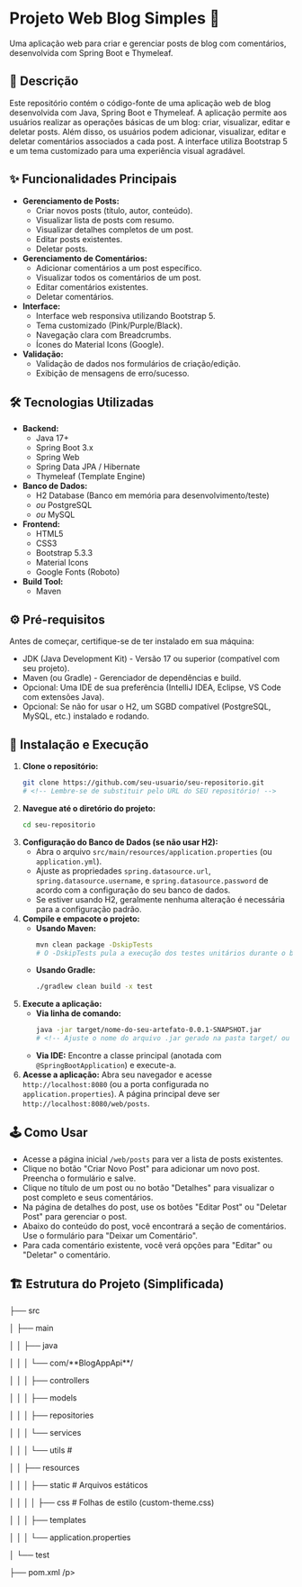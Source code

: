 # Projeto Web Blog Simples 📝

Uma aplicação web para criar e gerenciar posts de blog com comentários, desenvolvida com Spring Boot e Thymeleaf.

## 📖 Descrição

Este repositório contém o código-fonte de uma aplicação web de blog desenvolvida com Java, Spring Boot e Thymeleaf. A aplicação permite aos usuários realizar as operações básicas de um blog: criar, visualizar, editar e deletar posts. Além disso, os usuários podem adicionar, visualizar, editar e deletar comentários associados a cada post. A interface utiliza Bootstrap 5 e um tema customizado para uma experiência visual agradável.

## ✨ Funcionalidades Principais

*   **Gerenciamento de Posts:**
    *   Criar novos posts (título, autor, conteúdo).
    *   Visualizar lista de posts com resumo.
    *   Visualizar detalhes completos de um post.
    *   Editar posts existentes.
    *   Deletar posts.
*   **Gerenciamento de Comentários:**
    *   Adicionar comentários a um post específico.
    *   Visualizar todos os comentários de um post.
    *   Editar comentários existentes.
    *   Deletar comentários.
*   **Interface:**
    *   Interface web responsiva utilizando Bootstrap 5.
    *   Tema customizado (Pink/Purple/Black).
    *   Navegação clara com Breadcrumbs.
    *   Ícones do Material Icons (Google).
*   **Validação:**
    *   Validação de dados nos formulários de criação/edição.
    *   Exibição de mensagens de erro/sucesso.

## 🛠️ Tecnologias Utilizadas

*   **Backend:**
    *   Java 17+ <!-- (Ajuste a versão se necessário) -->
    *   Spring Boot 3.x <!-- (Ajuste a versão se necessário) -->
    *   Spring Web
    *   Spring Data JPA / Hibernate
    *   Thymeleaf (Template Engine)
*   **Banco de Dados:**
    *   H2 Database (Banco em memória para desenvolvimento/teste) <!-- (Substitua se usar outro, ex: PostgreSQL, MySQL) -->
    *   *ou* PostgreSQL <!-- (Exemplo, descomente/adapte se usar outro BD) -->
    *   *ou* MySQL <!-- (Exemplo, descomente/adapte se usar outro BD) -->
*   **Frontend:**
    *   HTML5
    *   CSS3
    *   Bootstrap 5.3.3
    *   Material Icons
    *   Google Fonts (Roboto)
*   **Build Tool:**
    *   Maven <!-- (Ou Gradle, ajuste conforme seu projeto) -->

## ⚙️ Pré-requisitos

Antes de começar, certifique-se de ter instalado em sua máquina:

*   JDK (Java Development Kit) - Versão 17 ou superior (compatível com seu projeto).
*   Maven (ou Gradle) - Gerenciador de dependências e build.
*   Opcional: Uma IDE de sua preferência (IntelliJ IDEA, Eclipse, VS Code com extensões Java).
*   Opcional: Se não for usar o H2, um SGBD compatível (PostgreSQL, MySQL, etc.) instalado e rodando.

## 🚀 Instalação e Execução

1.  **Clone o repositório:**
    ```bash
    git clone https://github.com/seu-usuario/seu-repositorio.git
    # <!-- Lembre-se de substituir pelo URL do SEU repositório! -->
    ```
2.  **Navegue até o diretório do projeto:**
    ```bash
    cd seu-repositorio
    ```
3.  **Configuração do Banco de Dados (se não usar H2):**
    *   Abra o arquivo `src/main/resources/application.properties` (ou `application.yml`).
    *   Ajuste as propriedades `spring.datasource.url`, `spring.datasource.username`, e `spring.datasource.password` de acordo com a configuração do seu banco de dados.
    *   Se estiver usando H2, geralmente nenhuma alteração é necessária para a configuração padrão.
4.  **Compile e empacote o projeto:**
    *   **Usando Maven:**
        ```bash
        mvn clean package -DskipTests
        # O -DskipTests pula a execução dos testes unitários durante o build
        ```
    *   **Usando Gradle:**
        ```bash
        ./gradlew clean build -x test
        ```
5.  **Execute a aplicação:**
    *   **Via linha de comando:**
        ```bash
        java -jar target/nome-do-seu-artefato-0.0.1-SNAPSHOT.jar
        # <!-- Ajuste o nome do arquivo .jar gerado na pasta target/ ou build/libs/ -->
        ```
    *   **Via IDE:** Encontre a classe principal (anotada com `@SpringBootApplication`) e execute-a.
6.  **Acesse a aplicação:**
    Abra seu navegador e acesse `http://localhost:8080` (ou a porta configurada no `application.properties`). A página principal deve ser `http://localhost:8080/web/posts`.

## 🕹️ Como Usar

*   Acesse a página inicial `/web/posts` para ver a lista de posts existentes.
*   Clique no botão "Criar Novo Post" para adicionar um novo post. Preencha o formulário e salve.
*   Clique no título de um post ou no botão "Detalhes" para visualizar o post completo e seus comentários.
*   Na página de detalhes do post, use os botões "Editar Post" ou "Deletar Post" para gerenciar o post.
*   Abaixo do conteúdo do post, você encontrará a seção de comentários. Use o formulário para "Deixar um Comentário".
*   Para cada comentário existente, você verá opções para "Editar" ou "Deletar" o comentário.

## 🏗️ Estrutura do Projeto (Simplificada)
<p>├── src</p>
<p>│   ├── main</p>
<p>│   │   ├── java</p>
<p>│   │   │   └── com/**BlogAppApi**/ </p>
<p>│   │   │       ├── controllers  </p>
<p>│   │   │       ├── models        </p>
<p>│   │   │       ├── repositories    </p>
<p>│   │   │       └── services      </p>
<p>│   │   │       └── utils      #</p>
<p>│   │   ├── resources</p>
<p>│   │   │   ├── static           # Arquivos estáticos</p>
<p>│   │   │   │   ├── css          # Folhas de estilo (custom-theme.css)</p>
<p>│   │   │   ├── templates       </p>
<p>│   │   │   └── application.properties </p>
<p>│   └── test                     </p>
<p>├── pom.xml                      /p>



